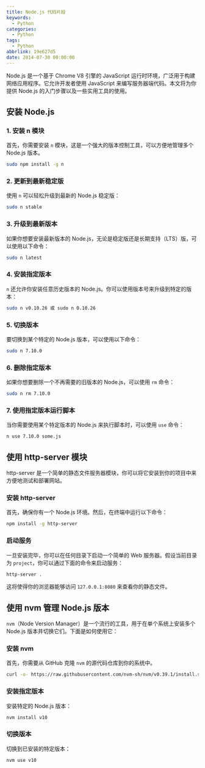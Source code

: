 ```yaml
---
title: Node.js 代码片段
keywords:
  - Python
categories:
  - Python
tags:
  - Python
abbrlink: 19e627d5
date: 2014-07-30 00:00:00
---
```


Node.js 是一个基于 Chrome V8 引擎的 JavaScript 运行时环境，广泛用于构建网络应用程序。它允许开发者使用 JavaScript 来编写服务器端代码。本文将为你提供 Node.js 的入门步骤以及一些实用工具的使用。

## 安装 Node.js

### 1. 安装 n 模块

首先，你需要安装 `n` 模块，这是一个强大的版本控制工具，可以方便地管理多个 Node.js 版本。

```bash
sudo npm install -g n
```

### 2. 更新到最新稳定版

使用 `n` 可以轻松升级到最新的 Node.js 稳定版：

```bash
sudo n stable
```

### 3. 升级到最新版本

如果你想要安装最新版本的 Node.js，无论是稳定版还是长期支持（LTS）版，可以使用以下命令：

```bash
sudo n latest
```

### 4. 安装指定版本

`n` 还允许你安装任意历史版本的 Node.js。你可以使用版本号来升级到特定的版本：

```bash
sudo n v0.10.26 或 sudo n 0.10.26
```

### 5. 切换版本

要切换到某个特定的 Node.js 版本，可以使用以下命令：

```bash
sudo n 7.10.0
```

### 6. 删除指定版本

如果你想要删除一个不再需要的旧版本的 Node.js，可以使用 `rm` 命令：

```bash
sudo n rm 7.10.0
```

### 7. 使用指定版本运行脚本

当你需要使用某个特定版本的 Node.js 来执行脚本时，可以使用 `use` 命令：

```bash
n use 7.10.0 some.js
```

## 使用 http-server 模块

http-server 是一个简单的静态文件服务器模块，你可以将它安装到你的项目中来方便地测试和部署网站。

### 安装 http-server

首先，确保你有一个 Node.js 环境。然后，在终端中运行以下命令：

```bash
npm install -g http-server
```

### 启动服务

一旦安装完毕，你可以在任何目录下启动一个简单的 Web 服务器。假设当前目录为 `project`，你可以通过下面的命令来启动服务：

```bash
http-server .
```

这将使得你的浏览器能够访问 `127.0.0.1:8080` 来查看你的静态文件。

## 使用 nvm 管理 Node.js 版本

`nvm`（Node Version Manager）是一个流行的工具，用于在单个系统上安装多个 Node.js 版本并切换它们。下面是如何使用它：

### 安装 nvm

首先，你需要从 GitHub 克隆 `nvm` 的源代码仓库到你的系统中。

```bash
curl -o- https://raw.githubusercontent.com/nvm-sh/nvm/v0.39.1/install.sh | bash
```

### 安装指定版本

安装特定的 Node.js 版本：

```bash
nvm install v10
```

### 切换版本

切换到已安装的特定版本：

```bash
nvm use v10
```
